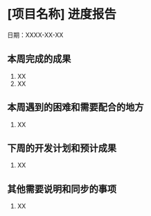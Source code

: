# [项目名称] 进度报告

日期：XXXX-XX-XX

## 本周完成的成果

1. XX
1. XX

## 本周遇到的困难和需要配合的地方

1. XX

## 下周的开发计划和预计成果

1. XX

## 其他需要说明和同步的事项

1. XX
